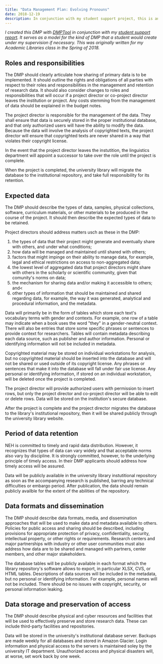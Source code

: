 ```yaml
---
title: "Data Management Plan: Evolving Pronouns"
date: 2018-12-19
description: In conjunction with my student support project, this is an example data management plan I created.
---
```

*I created this DMP with [DMPTool](https://dmptool.org/) in conjunction with my [student support report](/libraries/academic-library-student-support/). It serves as a model for the kind of DMP that a student would create under my supervision if necessary. This was originally written for my Academic Libraries class in the Spring of 2018.*

## Roles and responsibilities

The DMP should clearly articulate how sharing of primary data is to be implemented. It should outline the rights and obligations of all parties with respect to their roles and responsibilities in the management and retention of research data. It should also consider changes to roles and responsibilities that will occur if a project director or co-project director leaves the institution or project. Any costs stemming from the management of data should be explained in the budget notes.

The project director is responsible for the management of the data. They shall ensure that data is securely stored in the proper institutional database, and that only authorized users will have the ability to modify the data. Because the data will involve the analysis of copyrighted texts, the project director will ensure that copyrighted texts are never shared in a way that violates their copyright license.

In the event that the project director leaves the instutition, the linguistics department will appoint a successor to take over the role until the project is complete.

When the project is completed, the university library will migrate the database to the institutional repository, and take full responsibility for its retention.

## Expected data

The DMP should describe the types of data, samples, physical collections, software, curriculum materials, or other materials to be produced in the course of the project. It should then describe the expected types of data to be retained.

Project directors should address matters usch as these in the DMP:

1. the types of data that their project might generate and eventually share with others, and under what conditions;
2. how data will be managed and maintained until shared with others;
3. factors that might impinge on their ability to manage data, for example, legal and ethical restrictions on access to non-aggregated data;
4. the lowest level of aggregated data that project directors might share with others in the scholarly or scientific community, given that comunity's norms on data;
5. the mechanism for sharing data and/or making it accessible to others; and<
6. other types of information that should be maintained and shared regarding data, for example, the way it was generated, analytical and procedural information, and the metadata.

Data will primarily be in the form of tables which store each text's vocabulary terms with gender and contexts. For example, one row of a table may indicate when a book uses the word "they" in a gender-neutral context. There will also be entries that store some specific phrases or sentences to provide context for researchers. Tables will contain metadata describing each data source, such as publisher and author information. Personal or identifying information will not be included in metadata.

Copyrighted material may be stored on individual workstations for analysis, but no copyrighted material should be inserted into the database and will not be shared or used outside of its copyright license. Any phrases or sentences that make it into the database will fall under fair use license. Any personal or identifying information, if stored on an individual workstation, will be deleted once the project is completed.

The project director will provide authorized users with permission to insert rows, but only the project director and co-project director will be able to edit or delete rows. Data will be stored on the institution's secure database.

After the project is complete and the project director migrates the database to the library's institutional repository, then it will be shared publicly through the university library website.

## Period of data retention

NEH is committed to timely and rapid data distribution. However, it recognizes that types of data can vary widely and that acceptable norms also vary by discipline. It is strongly committed, however, to the underlying principle of timely access. In their DMP applicants should address how timely access will be assured.

Data will be publicly available in the university library instutitional repository as soon as the accompanying research is published, barring any technical difficulties or embargo period. After publication, the data should remain publicly availble for the extent of the abilities of the repository.

## Data formats and dissemination

The DMP should describe data formats, media, and dissemination approaches that will be used to make data and metadata available to others. Policies for public access and sharing should be described, including provisions for appropriate protection of privacy, confidentiality, security, intellectual property, or other rights or requirements. Research centers and major partnerships with industry or other user communities must also address how data are to be shared and managed with partners, center members, and other major stakeholders.

The database tables will be publicly available in each format which the library repository's software allows to export, in particular XLSX, CVS, or HTML tables. Descriptions of data sources will be included in the metadata, but no personal or identifying information. For example, personal names will not be included. There should be no issues with copyright, security, or personal information leaking.

## Data storage and preservation of access

The DMP should describe physical and cyber resources and facilities that will be used to effectively preserve and store research data. These can include third-party facilities and repositories.

Data will be stored in the university's institutional database server. Backups are made weekly for all databases and stored in Amazon Glacier. Login information and physical access to the servers is maintained soley by the university IT department. Unauthorized access and physical disasters will, at worse, set work back by one week.
